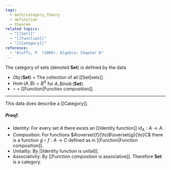 ```yaml
---
tags:
  - math/category_theory
  - definition
  - theorem
related topics:
  - "[[Set]]"
  - "[[Function]]"
  - "[[Category]]"
reference:
  - "Aluffi, P. (2009). Algebra: Chapter 0"
---
```

The category of sets (denoted $\mathbf{Set}$) is defined by the data
- $\operatorname{Obj}(\mathbf{Set})$ = The collection of all [[Set|sets]].
- $\operatorname{Hom}(A,B)=B^A$ for $A,B in\operatorname{ob}(\mathbf{Set})$.
- $\circ$ = [[Function|Function composition]].

---
This data does describe a [[Category]].
##### Proof:
- Identity:
	For every set $A$ there exists an [[Identity function]] $\operatorname{id}_A: A\to A$.
- Composition:
	For functions $A\overset{f}{\to}B\overset{g}{\to}C$ there is a function $g\circ f: A\to C$ defined as in [[Function|Function composition]].
- Unitality:
	By [[Identity function is unital]].
- Associativity:
	By [[Function composition is associative]].
Therefore $\mathbf{Set}$ is a category.